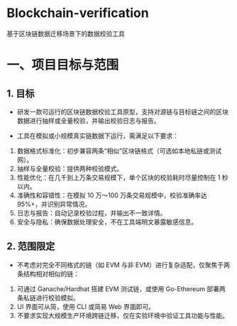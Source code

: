 # Blockchain-verification
基于区块链数据迁移场景下的数据校验工具

# 一、项目目标与范围 #
## 1.	目标


- 研发一款可运行的区块链数据校验工具原型，支持对源链与目标链之间的区块数据进行抽样或全量校验，并输出校验日志与报告。

- 工具在模拟或小规模真实链数据下运行，需满足以下要求： 
1. 数据格式标准化：初步兼容两条“相似”区块链格式（可选如本地私链或测试网）。
2. 抽样与全量校验：提供两种校验模式。
3. 性能优化：在几千到上万条交易规模下，单个区块的校验耗时尽量控制在 1 秒以内。
4. 准确性和容错性：在模拟 10 万～100 万条交易规模中，校验准确率达 95%+，并识别异常情况。
5. 日志与报告：自动记录校验过程，并输出不一致详情。
6. 安全与隐私：确保数据处理安全，不在工具端明文暴露敏感信息。


## 2.	范围限定  ##


- 不考虑对完全不同格式的链（如 EVM 与非 EVM）进行复杂适配，仅聚焦于两条结构相对相似的链： 

1. 可通过 Ganache/Hardhat 搭建 EVM 测试链，或使用 Go-Ethereum 部署两条私链进行校验模拟。
2. UI 界面可从简，使用 CLI 或简易 Web 界面即可。
3. 不要求实现大规模生产环境跨链迁移，仅在实验环境中验证工具功能与性能。
